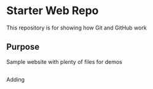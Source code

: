 # Starter Web Repo

This repository is for showing how Git and GitHub work

## Purpose

Sample website with plenty of files for demos
##

Adding
